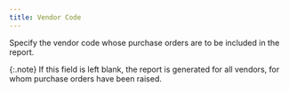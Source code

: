 ```yaml
---
title: Vendor Code
---
```



Specify the vendor code whose purchase orders are to be included in  the report.


{:.note}
If this field is left blank, the report is  generated for all vendors, for whom purchase orders have been raised.
